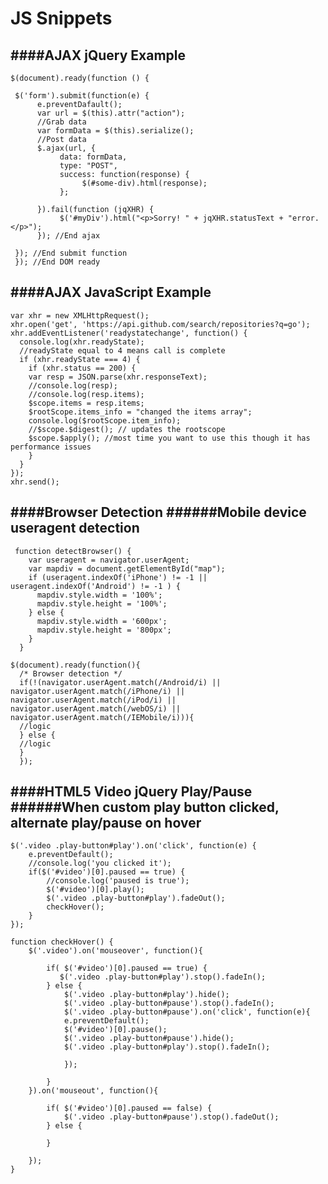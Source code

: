 # JS Snippets

####AJAX jQuery Example
---

    $(document).ready(function () {

     $('form').submit(function(e) {
          e.preventDafault();
          var url = $(this).attr("action");
          //Grab data
          var formData = $(this).serialize();
          //Post data
          $.ajax(url, {
               data: formData,
               type: "POST",
               success: function(response) {
                    $(#some-div).html(response);
               };

          }).fail(function (jqXHR) {
               $('#myDiv').html("<p>Sorry! " + jqXHR.statusText + "error.</p>");
          }); //End ajax

     }); //End submit function 
     }); //End DOM ready
     
 ####AJAX JavaScript Example
 ---
    var xhr = new XMLHttpRequest();
    xhr.open('get', 'https://api.github.com/search/repositories?q=go');
    xhr.addEventListener('readystatechange', function() {
      console.log(xhr.readyState);
      //readyState equal to 4 means call is complete
      if (xhr.readyState === 4) {
        if (xhr.status == 200) {
        var resp = JSON.parse(xhr.responseText);
        //console.log(resp);
        //console.log(resp.items);
        $scope.items = resp.items;
        $rootScope.items_info = "changed the items array";
        console.log($rootScope.item_info);
        //$scope.$digest(); // updates the rootscope
        $scope.$apply(); //most time you want to use this though it has performance issues
        }
      }
    });
    xhr.send();
     
 ####Browser Detection
 ######Mobile device useragent detection
 ---
     function detectBrowser() {
        var useragent = navigator.userAgent;
        var mapdiv = document.getElementById("map");
        if (useragent.indexOf('iPhone') != -1 || useragent.indexOf('Android') != -1 ) {
          mapdiv.style.width = '100%';
          mapdiv.style.height = '100%';
        } else {
          mapdiv.style.width = '600px';
          mapdiv.style.height = '800px';
        }
      }

    $(document).ready(function(){
      /* Browser detection */
      if(!(navigator.userAgent.match(/Android/i) || navigator.userAgent.match(/iPhone/i) || navigator.userAgent.match(/iPod/i) || navigator.userAgent.match(/webOS/i) || navigator.userAgent.match(/IEMobile/i))){
      //logic
      } else {
      //logic
      }
      });

####HTML5 Video jQuery Play/Pause
######When custom play button clicked, alternate play/pause on hover
---
    $('.video .play-button#play').on('click', function(e) {
        e.preventDefault();
        //console.log('you clicked it');
        if($('#video')[0].paused == true) {
            //console.log('paused is true');
            $('#video')[0].play();
            $('.video .play-button#play').fadeOut();
            checkHover();
        }
    });

    function checkHover() {
        $('.video').on('mouseover', function(){

            if( $('#video')[0].paused == true) {
               $('.video .play-button#play').stop().fadeIn();
            } else {
                $('.video .play-button#play').hide();
                $('.video .play-button#pause').stop().fadeIn();
                $('.video .play-button#pause').on('click', function(e){
                e.preventDefault();
                $('#video')[0].pause();
                $('.video .play-button#pause').hide();
                $('.video .play-button#play').stop().fadeIn();

                });

            }
        }).on('mouseout', function(){

            if( $('#video')[0].paused == false) {
                $('.video .play-button#pause').stop().fadeOut();
            } else {

            }

        });
    }


